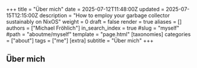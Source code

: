 +++
title = "Über mich"
date = 2025-07-12T11:48:00Z
updated =  2025-07-15T12:15:00Z
description = "How to employ your garbage collector sustainably on NixOS"
weight = 0
draft = false
render = true
aliases = []
authors = ["Michael Fröhlich"]
in_search_index = true
#slug = "myself"
#path = "aboutme/myself" 
template = "page.html"
[taxonomies]
categories = ["about"]
tags = ["me"]
[extra]
subtitle = "Über mich"
+++

## Über mich


